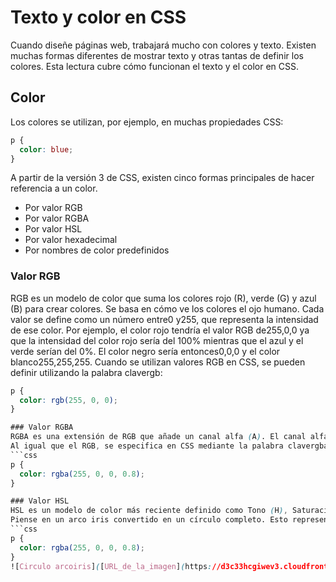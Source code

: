 # Texto y color en CSS
Cuando diseñe páginas web, trabajará mucho con colores y texto. Existen muchas formas diferentes de mostrar texto y otras tantas de definir los colores.
Esta lectura cubre cómo funcionan el texto y el color en CSS.
## Color
Los colores se utilizan, por ejemplo, en muchas propiedades CSS:
```css
p { 
  color: blue; 
}
```

A partir de la versión 3 de CSS, existen cinco formas principales de hacer referencia a un color.
- Por valor RGB
- Por valor RGBA
- Por valor HSL
- Por valor hexadecimal
- Por nombres de color predefinidos

### Valor RGB
RGB es un modelo de color que suma los colores rojo (R), verde (G) y azul (B) para crear colores. Se basa en cómo ve los colores el ojo humano.
Cada valor se define como un número entre0 y255, que representa la intensidad de ese color.
Por ejemplo, el color rojo tendría el valor RGB de255,0,0 ya que la intensidad del color rojo sería del 100% mientras que el azul y el verde serían del 0%.
El color negro sería entonces0,0,0 y el color blanco255,255,255.
Cuando se utilizan valores RGB en CSS, se pueden definir utilizando la palabra clavergb:
```css
p { 
  color: rgb(255, 0, 0); 
}

### Valor RGBA
RGBA es una extensión de RGB que añade un canal alfa (A). El canal alfa representa la opacidad, o transparencia, del color.
Al igual que el RGB, se especifica en CSS mediante la palabra clavergba:
```css
p { 
  color: rgba(255, 0, 0, 0.8); 
}

### Valor HSL
HSL es un modelo de color más reciente definido como Tono (H), Saturación (S) y Luminosidad (L). El objetivo del modelo es simplificar la visualización mental del color que representa el valor.
Piense en un arco iris convertido en un círculo completo. Esto representa el Matiz. El valor del Tono es el valor del grado en este círculo, de 0 grados a 360 grados. 0 es rojo, 120 es verde y 240 es azul.
```css
p { 
  color: rgba(255, 0, 0, 0.8); 
}
![Circulo arcoiris]([URL_de_la_imagen](https://d3c33hcgiwev3.cloudfront.net/imageAssetProxy.v1/6W-NFfelTF-vjRX3pXxfHw_71bfe705b84941a1b8f51eea05a848e1_text_color_hue.png?expiry=1705536000000&hmac=e2pCFN6asTQZpamgQNJAc6PpViII19Z90IHt9dSr2Js)https://d3c33hcgiwev3.cloudfront.net/imageAssetProxy.v1/6W-NFfelTF-vjRX3pXxfHw_71bfe705b84941a1b8f51eea05a848e1_text_color_hue.png?expiry=1705536000000&hmac=e2pCFN6asTQZpamgQNJAc6PpViII19Z90IHt9dSr2Js)
